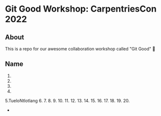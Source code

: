# Git Good Workshop: CarpentriesCon 2022

## About 
This is a repo for our awesome collaboration workshop called "Git Good" :tada:

## Name
1.
2. 
3. 
4.
5.TueloNtlotlang
6.
7.
8.
9.
10.
11.
12.
13.
14.
15.
16.
17.
18.
19.
20.

*
